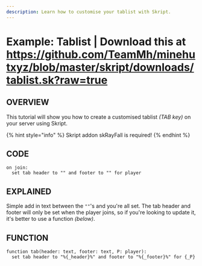 ```yaml
---
description: Learn how to customise your tablist with Skript.
---
```


# Example: Tablist | Download this at https://github.com/TeamMh/minehutxyz/blob/master/skript/downloads/tablist.sk?raw=true

## OVERVIEW

This tutorial will show you how to create a customised tablist *(TAB key)* on your server using Skript.

{% hint style="info" %} Skript addon skRayFall is required! {% endhint %}

## CODE

```
on join:
  set tab header to "" and footer to "" for player
```

## EXPLAINED

Simple add in text between the `""`'s and you're all set. The tab header and footer will only be set when the player joins, so if you're looking to update it, it's better to use a function *(below)*.

## FUNCTION

```
function tab(header: text, footer: text, P: player):
  set tab header to "%{_header}%" and footer to "%{_footer}%" for {_P}
```
